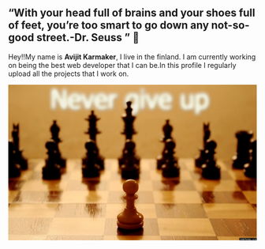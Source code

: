## “With your head full of brains and your shoes full of feet, you’re too smart to go down any not-so-good street.-Dr. Seuss ” 👋

Hey!!My name is <b> Avijit Karmaker</b>, I live in the finland. I am currently working on being the best web developer that I can be.In this profile I regularly upload all the projects that I work on.  

<img src="images/ngu.jpg">
